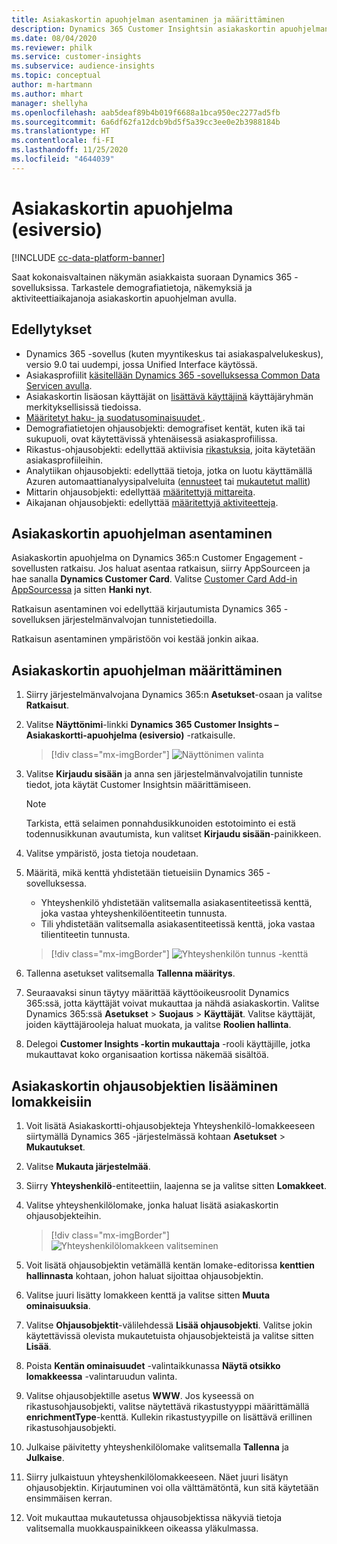 ```yaml
---
title: Asiakaskortin apuohjelman asentaminen ja määrittäminen
description: Dynamics 365 Customer Insightsin asiakaskortin apuohjelman asentaminen ja määrittäminen.
ms.date: 08/04/2020
ms.reviewer: philk
ms.service: customer-insights
ms.subservice: audience-insights
ms.topic: conceptual
author: m-hartmann
ms.author: mhart
manager: shellyha
ms.openlocfilehash: aab5deaf89b4b019f6688a1bca950ec2277ad5fb
ms.sourcegitcommit: 6a6df62fa12dcb9bd5f5a39cc3ee0e2b3988184b
ms.translationtype: HT
ms.contentlocale: fi-FI
ms.lasthandoff: 11/25/2020
ms.locfileid: "4644039"
---
```

# <a name="customer-card-add-in-preview"></a>Asiakaskortin apuohjelma (esiversio)

[!INCLUDE [cc-data-platform-banner](../includes/cc-data-platform-banner.md)]

Saat kokonaisvaltainen näkymän asiakkaista suoraan Dynamics 365 -sovelluksissa. Tarkastele demografiatietoja, näkemyksiä ja aktiviteettiaikajanoja asiakaskortin apuohjelman avulla.

## <a name="prerequisites"></a>Edellytykset

- Dynamics 365 -sovellus (kuten myyntikeskus tai asiakaspalvelukeskus), versio 9.0 tai uudempi, jossa Unified Interface käytössä.
- Asiakasprofiilit [käsitellään Dynamics 365 -sovelluksessa Common Data Servicen avulla](connect-power-query.md).
- Asiakaskortin lisäosan käyttäjät on [lisättävä käyttäjinä](permissions.md) käyttäjäryhmän merkityksellisissä tiedoissa.
- [Määritetyt haku- ja suodatusominaisuudet ](search-filter-index.md).
- Demografiatietojen ohjausobjekti: demografiset kentät, kuten ikä tai sukupuoli, ovat käytettävissä yhtenäisessä asiakasprofiilissa.
- Rikastus-ohjausobjekti: edellyttää aktiivisia [rikastuksia](enrichment-hub.md), joita käytetään asiakasprofiileihin.
- Analytiikan ohjausobjekti: edellyttää tietoja, jotka on luotu käyttämällä Azuren automaattianalyysipalveluita ([ennusteet](predictions.md) tai [mukautetut mallit](custom-models.md))
- Mittarin ohjausobjekti: edellyttää [määritettyjä mittareita](measures.md).
- Aikajanan ohjausobjekti: edellyttää [määritettyjä aktiviteetteja](activities.md).

## <a name="install-the-customer-card-add-in"></a>Asiakaskortin apuohjelman asentaminen

Asiakaskortin apuohjelma on Dynamics 365:n Customer Engagement -sovellusten ratkaisu. Jos haluat asentaa ratkaisun, siirry AppSourceen ja hae sanalla **Dynamics Customer Card**. Valitse [Customer Card Add-in AppSourcessa](https://appsource.microsoft.com/product/dynamics-365/mscrm.dynamics_365_customer_insights_customer_card_addin?tab=Overview) ja sitten **Hanki nyt**.

Ratkaisun asentaminen voi edellyttää kirjautumista Dynamics 365 -sovelluksen järjestelmänvalvojan tunnistetiedoilla.

Ratkaisun asentaminen ympäristöön voi kestää jonkin aikaa.

## <a name="configure-the-customer-card-add-in"></a>Asiakaskortin apuohjelman määrittäminen

1. Siirry järjestelmänvalvojana Dynamics 365:n **Asetukset**-osaan ja valitse **Ratkaisut**.

1. Valitse **Näyttönimi**-linkki **Dynamics 365 Customer Insights – Asiakaskortti-apuohjelma (esiversio)** -ratkaisulle.

   > [!div class="mx-imgBorder"]
   > ![Näyttönimen valinta](media/select-display-name.png "Näyttönimen valinta")

1. Valitse **Kirjaudu sisään** ja anna sen järjestelmänvalvojatilin tunniste tiedot, jota käytät Customer Insightsin määrittämiseen.

   > [!NOTE]
   > Tarkista, että selaimen ponnahdusikkunoiden estotoiminto ei estä todennusikkunan avautumista, kun valitset **Kirjaudu sisään**-painikkeen.

1. Valitse ympäristö, josta tietoja noudetaan.

1. Määritä, mikä kenttä yhdistetään tietueisiin Dynamics 365 -sovelluksessa.
   - Yhteyshenkilö yhdistetään valitsemalla asiakasentiteetissä kenttä, joka vastaa yhteyshenkilöentiteetin tunnusta.
   - Tili yhdistetään valitsemalla asiakasentiteetissä kenttä, joka vastaa tilientiteetin tunnusta.

   > [!div class="mx-imgBorder"]
   > ![Yhteyshenkilön tunnus -kenttä](media/contact-id-field.png "Yhteyshenkilön tunnus -kenttä")

1. Tallenna asetukset valitsemalla **Tallenna määritys**.

1. Seuraavaksi sinun täytyy määrittää käyttöoikeusroolit Dynamics 365:ssä, jotta käyttäjät voivat mukauttaa ja nähdä asiakaskortin. Valitse Dynamics 365:ssä **Asetukset** > **Suojaus** > **Käyttäjät**. Valitse käyttäjät, joiden käyttäjärooleja haluat muokata, ja valitse **Roolien hallinta**.

1. Delegoi **Customer Insights -kortin mukauttaja** -rooli käyttäjille, jotka mukauttavat koko organisaation kortissa näkemää sisältöä.

## <a name="add-customer-card-controls-to-forms"></a>Asiakaskortin ohjausobjektien lisääminen lomakkeisiin
  
1. Voit lisätä Asiakaskortti-ohjausobjekteja Yhteyshenkilö-lomakkeeseen siirtymällä Dynamics 365 -järjestelmässä kohtaan **Asetukset** > **Mukautukset**.

1. Valitse **Mukauta järjestelmää**.

1. Siirry **Yhteyshenkilö**-entiteettiin, laajenna se ja valitse sitten **Lomakkeet**.

1. Valitse yhteyshenkilölomake, jonka haluat lisätä asiakaskortin ohjausobjekteihin.

    > [!div class="mx-imgBorder"]
    > ![Yhteyshenkilölomakkeen valitseminen](media/contact-active-forms.png "Yhteyshenkilölomakkeen valitseminen")

1. Voit lisätä ohjausobjektin vetämällä kentän lomake-editorissa **kenttien hallinnasta** kohtaan, johon haluat sijoittaa ohjausobjektin.

1. Valitse juuri lisätty lomakkeen kenttä ja valitse sitten **Muuta ominaisuuksia**.

1. Valitse **Ohjausobjektit**-välilehdessä **Lisää ohjausobjekti**. Valitse jokin käytettävissä olevista mukautetuista ohjausobjekteistä ja valitse sitten **Lisää**.

1. Poista **Kentän ominaisuudet** -valintaikkunassa **Näytä otsikko lomakkeessa** -valintaruudun valinta.

1. Valitse ohjausobjektille asetus **WWW**. Jos kyseessä on rikastusohjausobjekti, valitse näytettävä rikastustyyppi määrittämällä **enrichmentType**-kenttä. Kullekin rikastustyypille on lisättävä erillinen rikastusohjausobjekti.

1. Julkaise päivitetty yhteyshenkilölomake valitsemalla **Tallenna** ja **Julkaise**.

1. Siirry julkaistuun yhteyshenkilölomakkeeseen. Näet juuri lisätyn ohjausobjektin. Kirjautuminen voi olla välttämätöntä, kun sitä käytetään ensimmäisen kerran.

1. Voit mukauttaa mukautetussa ohjausobjektissa näkyviä tietoja valitsemalla muokkauspainikkeen oikeassa yläkulmassa.
